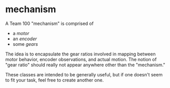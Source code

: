 # mechanism

A Team 100 "mechanism" is comprised of

- a _motor_
- an _encoder_
- some _gears_

The idea is to encapsulate the gear ratios involved in mapping between motor behavior, encoder observations, and actual motion.  The notion of "gear ratio" should really not appear anywhere other than the "mechanism."

These classes are intended to be generally useful, but if one doesn't seem to fit your task, feel free to create another one.
